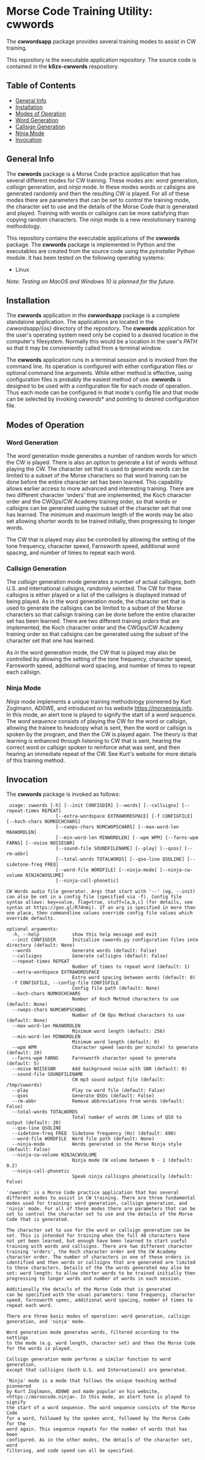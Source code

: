 # Morse Code Training Utility: cwwords

The **cwwordsapp** package provides several training modes to assist in
CW training.

This repository is the executable application repository. The source code is contained in the **k6zx-cwwords** respository.


## Table of Contents

* [General Info](#general_info)
* [Installation](#installation)
* [Modes of Operation](#modes_of_operation)
* [Word Generation](#word_generation)
* [Callsign Generation](#callsign_generation)
* [Ninja Mode](#ninja_mode)
* [Invocation](#invocation)

<a name="general_info"></a>
## General Info

The **cwwords** package is a Morse Code practice application that has
several different modes for CW training. These modes are: *word*
generation, *callsign* generation, and *ninja* mode. In these modes
words or callsigns are generated randomly and then the resulting CW is
played. For all of these modes there are parameters that can be set to
control the training mode, the character set to use and the details of
the Morse Code that is generated and played. Training with words or
callsigns can be more satisfying than copying random characters. The
*ninja* mode is a new revolutionary training methodology.

This repository contains the executable applications of the
**cwwords** package. The **cwwords** package is implemented in Python
and the executables are created from the source code using the
*pyinstaller* Python module. It has been tested on the following
operating systems:

- Linux

*Note: Testing on MacOS and Windows 10 is planned for the future.*

<a name="installation"></a>
## Installation

The **cwwords** application in the **cwwordsapp** package is a
complete standalone application. The applications are located in the
*cwwordsapp/{os}* directory of the repository. The **cwwords**
application for the user's operating system need only be copied to a
desired location in the computer's filesystem. Normally this would be
a location in the user's *PATH* so that it may be convieniently called
from a terminal window. 

The **cwwords** application runs in a terminal session and is invoked
from the command line. Its operation is configured with either
configuration files or optional command line arguments. While either
method is effective, using configuration files is probably the easiest
method of use. **cwwords** is designed to be used with a configuration
file for each *mode* of operation. Thus each mode can be configured in
that mode's config file and that mode can be selected by invoking
*cwwords** and pointing to desired configuration file. 

<a name="modes_of_operation"></a>
## Modes of Operation

<a name="word_generation"></a>
### Word Generation

The *word* generation mode generates a number of random words for which
the CW is played. There is also an option to generate a list of words
without playing the CW. The character set that is used to generate
words can be limited to a subset of the Morse characters so that word
training can be done before the entire character set has been
learned. This capability allows earlier access to more advanced and
interesting training. There are two different character 'orders' that
are implemented, the Koch character order and the CWOps/CW Academy
training order, so that words or callsigns can be generated using the
subset of the character set that one has learned. The minimum and
maximum length of the words may be also set allowing shorter words to
be trained initially, then progressing to longer words.

The CW that is played may also be controlled by allowing the setting of
the tone frequency, character speed, Farnsworth speed, additional word
spacing, and number of times to repeat each word.

<a name="callsign_generation"></a>
### Callsign Generation

The *callsign* generation mode generates a number of actual callsigns,
both U.S. and international callsigns, randomly selected. The CW for
these callsigns is either played or a list of the callsigns is
displayed instead of being played. As in the word generation mode, the
character set that is used to generate the callsigns can be limited to
a subset of the Morse characters so that callsign training can be done
before the entire character set has been learned. There are two
different training *orders* that are implemented, the Koch character
order and the CWOps/CW Academy training order so that callsigns can be
generated using the subset of the character set that one has learned.

As in the word generation mode, the CW that is played may also be
controlled by allowing the setting of the tone frequency, character
speed, Farnsworth speed, additional word spacing, and number of times
to repeat each callsign.

<a name="ninja_mode"></a>
### Ninja Mode

*Ninja* mode implements a unique training methodology pioneered by
Kurt Zoglmann, AD0WE, and introduced on his website
<https://morseninja.info>. In this mode, an alert tone is played to
signify the start of a *word sequence*. The *word sequence* consists
of playing the CW for the word or callsign, allowing the trainee to
headcopy what is sent, then the word or callsign is spoken by the
program, and then the CW is played again. The theory is that learning
is enhanced through listening to CW that is sent, hearing the correct
word or callsign spoken to reinforce what was sent, and then hearing
an immediate repeat of the CW. See Kurt's website for more details of
this training method.

<a name="invocation"></a>
## Invocation

 The **cwwords** package is invoked as follows:
 
``` 
 usage: cwwords [-h] [--init CONFIGDIR] [--words] [--callsigns] [--repeat-times REPEAT]
                  [--extra-wordspace EXTRAWORDSPACE] [-f CONFIGFILE] [--koch-chars NUMKOCHCHARS]
                  [--cwops-chars NUMCWOPSCHARS] [--max-word-len MAXWORDLEN]
                  [--min-word-len MINWORDLEN] [--wpm WPM] [--farns-wpm FARNS] [--noise NOISESNR]
                  [--sound-file SOUNDFILENAME] [--play] [--qsos] [--rm-abbr]
                  [--total-words TOTALWORDS] [--qso-line QSOLINE] [--sidetone-freq FREQ]
                  [--word-file WORDFILE] [--ninja-mode] [--ninja-cw-volume NINJACWVOLUME]
                  [--ninja-call-phonetic]

CW Words audio file generator. Args that start with '--' (eg. --init) can also be set in a config file (specified via -f). Config file syntax allows: key=value, flag=true, stuff=[a,b,c] (for details, see syntax at https://goo.gl/R74nmi). If an arg is specified in more than one place, then commandline values override config file values which override defaults.

optional arguments:
  -h, --help            show this help message and exit
  --init CONFIGDIR      Initialize cwwords.py configuration files into directory (default: None)
  --words               Generate words (default: False)
  --callsigns           Generate callsigns (default: False)
  --repeat-times REPEAT
                        Number of times to repeat word (default: 1)
  --extra-wordspace EXTRAWORDSPACE
                        Extra word spacing between words (default: 0)
  -f CONFIGFILE, --config-file CONFIGFILE
                        Config file path (default: None)
  --koch-chars NUMKOCHCHARS
                        Number of Koch Method characters to use (default: None)
  --cwops-chars NUMCWOPSCHARS
                        Number of CW Ops Method characters to use (default: None)
  --max-word-len MAXWORDLEN
                        Minimum word length (default: 256)
  --min-word-len MINWORDLEN
                        Minimum word length (default: 0)
  --wpm WPM             Character speed (words per minute) to generate (default: 20)
  --farns-wpm FARNS     Farnsworth character speed to generate (default: 5)
  --noise NOISESNR      Add background noise with SNR (default: 0)
  --sound-file SOUNDFILENAME
                        CW mp3 sound output file (default: /tmp/cwwords)
  --play                Play cw word file (default: False)
  --qsos                Generate QSOs (default: False)
  --rm-abbr             Remove abbreviations from words (default: False)
  --total-words TOTALWORDS
                        Total number of words OR lines of QSO to output (default: 20)
  --qso-line QSOLINE
  --sidetone-freq FREQ  Sidetone frequency (Hz) (default: 600)
  --word-file WORDFILE  Word file path (default: None)
  --ninja-mode          Words generated in the Morse Ninja style (default: False)
  --ninja-cw-volume NINJACWVOLUME
                        Ninja mode CW volume between 0 - 1 (default: 0.2)
  --ninja-call-phonetic
                        Speak ninja callsigns phonetically (default: False)

'cwwords' is a Morse Code practice application that has several 
different modes to assist in CW training. There are three fundamental 
modes used for training: word generation, callsign generation, and 
'ninja' mode. For all of these modes there are parameters that can be 
set to control the character set to use and the details of the Morse 
Code that is generated.

The character set to use for the word or callsign generation can be 
set. This is intended for training when the full 40 characters have 
not yet been learned, but enough have been learned to start useful 
training with words and callsigns. There are two different character 
training 'orders', the Koch character order and the CW Academy 
character order. The number of characters in one of these orders is 
identified and then words or callsigns that are generated are limited 
to these characters. Details of the the words generated may also be 
set: word length: to allow shorter words to be trained initially then 
progressing to longer words and number of words in each session.

Additionally the details of the Morse Code that is generated 
can be specified with the usual parameters: tone frequency, character
speed, farnsworth speec, additional word spacing, number of times to 
repeat each word. 

There are three basic modes of operation: word generation, callsign
generation, and 'ninja' mode.
 
Word generation mode generates words, filtered according to the settings 
to the mode (e.g. word length, character set) and then the Morse Code 
for the words is played.

Callsign generation mode performs a similar function to word generation, 
except that callsigns (both U.S. and International) are generated.

'Ninja' mode is a mode that follows the unique teaching method pioneered 
by Kurt Zoglmann, AD0WE and made popular on his website,
<https://morsecode.ninja>. In this mode, an alert tone is played to signify
the start of a word sequence. The word sequence consists of the Morse Code 
for a word, followed by the spoken word, followed by the Morse Code for the
word again. This sequence repeats for the number of words that has been 
configured. As in the other modes, the details of the character set, word 
filtering, and code speed can all be specified.

```


